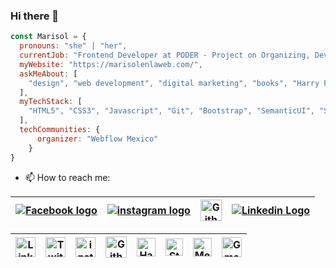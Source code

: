 ### Hi there 👋

<!--
**MarisolenlaWeb/marisolenlaweb** is a ✨ _special_ ✨ repository because its `README.md` (this file) appears on your GitHub profile.
-->


```javascript
const Marisol = {
  pronouns: "she" | "her",
  currentJob: "Frontend Developer at PODER - Project on Organizing, Development, Education and Research",
  myWebsite: "https://marisolenlaweb.com/",
  askMeAbout: [
    "design", "web development", "digital marketing", "books", "Harry Potter"
  ],
  myTechStack: [
    "HTML5", "CSS3", "Javascript", "Git", "Bootstrap", "SemanticUI", "Stylus", "Express", "Wordpress", "Webflow", "Photoshop", "Illustrator", "Sketch" 
  ],
  techCommunities: {
      organizer: "Webflow Mexico"
    }
}
```

- 📫 How to reach me:

| [<img src="https://github.com/MarisolenlaWeb/marisolenlaweb/blob/master/assets/facebook%20(1).png" alt="Facebook logo">]( https://www.facebook.com/marisolenlaweb) | [<img src="https://github.com/MarisolenlaWeb/marisolenlaweb/blob/master/assets/instagram%20(1).png" alt="instagram logo">](https://www.instagram.com/marisolenelmundo/) | [<img src="https://github.com/MarisolenlaWeb/marisolenlaweb/blob/master/assets/github.png" alt="Github logo" width="34">](https://github.com/MarisolenlaWeb) | [<img src="https://github.com/MarisolenlaWeb/marisolenlaweb/blob/master/assets/likedin%20(1).png" alt="Linkedin Logo">](https://www.linkedin.com/in/marisolcarrillom)
|:---:|:---:|:---:|:---:|



| [<img src="https://github.com/TheDudeThatCode/TheDudeThatCode/blob/master/Assets/Linkedin.svg" alt="Linkedin Logo" width="32">](https://in.linkedin.com/in/TheDudeThatCode) | [<img src="https://github.com/TheDudeThatCode/TheDudeThatCode/blob/master/Assets/Twitter.svg" alt="Twitter Logo" width="32">](https://twitter.com/TheDudeThatCode) | [<img src="https://github.com/TheDudeThatCode/TheDudeThatCode/blob/master/Assets/Instagram.svg" alt="instagram logo" width="32">](https://www.instagram.com/thedudethatcode/)| [<img src="https://cdn.svgporn.com/logos/github-icon.svg" alt="Github logo" width="34">](https://github.com/TheDudeThatCode) | [<img src="https://github.com/TheDudeThatCode/TheDudeThatCode/blob/master/Assets/HackerRank.svg" alt="HackerRank Logo" width="30">](https://www.hackerrank.com/) | [<img src="https://cdn.svgporn.com/logos/stackoverflow-icon.svg" alt="Stackoverflow Logo" width="28">](https://stackoverflow.com/users/13944080/thedudethatcode) | [<img src="https://cdn.svgporn.com/logos/medium.svg" alt="Medium Logo" width="30">](https://medium.com/@shubhamdeepjha) | [<img src="https://github.com/TheDudeThatCode/TheDudeThatCode/blob/master/Assets/Gmail.svg" alt="Gmail logo" height="32">](mailto:thedudethatcode@gmail.com)
|:---:|:---:|:---:|:---:|:---:|:---:|:---:|:---:|

